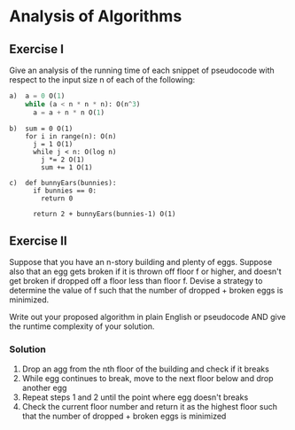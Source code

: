 # Analysis of Algorithms

## Exercise I

Give an analysis of the running time of each snippet of
pseudocode with respect to the input size n of each of the following:

```python
a)  a = 0 O(1)
    while (a < n * n * n): O(n^3)
      a = a + n * n O(1)
```

```
b)  sum = 0 O(1)
    for i in range(n): O(n)
      j = 1 O(1)
      while j < n: O(log n)
        j *= 2 O(1)
        sum += 1 O(1)
```

```
c)  def bunnyEars(bunnies):
      if bunnies == 0:
        return 0

      return 2 + bunnyEars(bunnies-1) O(1)
```

## Exercise II

Suppose that you have an n-story building and plenty of eggs. Suppose also that an egg gets broken if it is thrown off floor f or higher, and doesn't get broken if dropped off a floor less than floor f. Devise a strategy to determine the value of f such that the number of dropped + broken eggs is minimized.

Write out your proposed algorithm in plain English or pseudocode AND give the runtime complexity of your solution.

### Solution

1. Drop an agg from the nth floor of the building and check if it breaks
2. While egg continues to break, move to the next floor below and drop another egg
3. Repeat steps 1 and 2 until the point where egg doesn't breaks
4. Check the current floor number and return it as the highest floor such that the number of dropped + broken eggs is minimized
